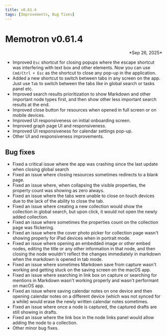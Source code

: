 ```yaml
---
title: v0.61.4
tags: [Improvements, Bug fixes]
---
```


# Memotron v0.61.4
<div align="right">*Sep 26, 2025*</div>

- Improved `Esc` shortcut for closing popups where the escape shortcut was interfering with text box and other elements. Now you can use `Cmd/Ctrl + Esc` as the shortcut to close any pop-up in the application.
- Added a new shortcut to switch between tabs in any screen on the app. Just use `Tab` to switch between the tabs like in global search or tasks panel etc.
- Improved search results prioritization to show Markdown and other important node types first, and then show other less important search results at the end.
- Improved close button for resources when opened in full screen or on mobile devices.
- Improved UI responsiveness on initial onboarding screen.
- Improved graph page UI and responsiveness.
- Improved UI responsiveness for calendar settings pop-up.
- Other UI and responsiveness improvements.

## Bug fixes
- Fixed a critical issue where the app was crashing since the last update when closing global search
- Fixed an issue where closing resources sometimes redirects to a blank page.
- Fixed an issue where, when collapsing the visible properties, the property count was showing as zero always.
- Fixed an issue where the tabs were unable to close on touch devices due to the lack of the ability to close the tab.
- Fixed an issue where creating a new collection would show the collection in global search, but upon click, it would not open the newly added collection.
- Fixed an issue where sometimes the properties count on the collection page was flickering.
- Fixed an issue where the cover photo picker for collection page wasn't showing properly for iPad devices when in portrait mode.
- Fixed an issue where opening an embedded image or other embed nodes, editing the title or any other information in that node, and then closing the node wouldn't reflect the changes immediately in markdown when the markdown is opened in tab mode.
- Fixed an issue where sometimes Markdown save from capture wasn't working and getting stuck on the saving screen on the macOS app.
- Fixed an issue where searching in link box on capture or searching for mentions in Markdown wasn't working properly and wasn't performant on macOS app.
- Fixed an issue where saving calendar notes on one device and then opening calendar notes on a different device (which was not synced for a while) would erase the newly written calendar notes sometimes.
- Fixed an issue where once a node is captured, the captured drafts are still showing in drafts.
- Fixed an issue where the link box in the node links panel would allow adding the node to a collection.
- Other minor bug fixes.